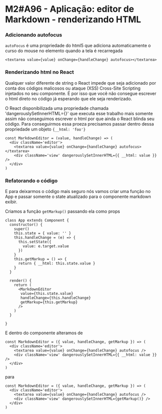 # M2#A96 - Aplicação: editor de Markdown - renderizando HTML


### Adicionando autofocus
`autoFocus` é uma propriedade do html5 que adiciona automaticamente o curso do mouse no elemento quando a tela é recarregada 
```
<textarea value={value} onChange={handleChange} autofocus></textarea>
```

### Renderizando html no React
Qualquer valor diferente de string o React impede que seja adicionado por conta dos códigos malicosos ou ataque (XSS) Cross-Site Scripting injetados no seu componente. É por isso que você não consegue escrever o html direto no código já esperando que ele seja renderizado.

O React disponibilizada uma propriedade chamada 'dangerouslySetInnerHTML={}' que executa esse trabalho mais somente assim não conseguimos escrever o html por que ainda o React blinda seu código. Para conseguirmos essa proeza precisamos passar dentro dessa propriedade um objeto `{__html: 'foo'}`

```
const MarkdownEditor = (value, handleChange) => (
  <div className='editor'>
    <textarea value={value} onChange={handleChange} autofocus></textarea>
    <div className='view' dangerouslySetInnerHTML={{ __html: value }} />
  </div>
)
```
### Refatorando o código
E para deixarmos o código mais seguro nós vamos criar uma função no App e passar somente o state atualizado para o componente markdown exibir.

Criamos a função `getMarkup()` passando ela como props

```
class App extends Component {
  constructor() {
    super()
    this.state = { value: '' }
    this.handleChange = (e) => {
      this.setState({
        value: e.target.value
      })
    }
    this.getMarkup = () => {
      return { __html: this.state.value }
    }
  }

  render() {
    return (
      <MarkdownEditor
       value={this.state.value}
       handleChange={this.handleChange}
       getMarkup={this.getMarkup}
      />
    )
  }

}
```

E dentro do componente alteramos de

```
const MarkdownEditor = ({ value, handleChange, getMarkup }) => (
  <div className='editor'>
    <textarea value={value} onChange={handleChange} autofocus />
    <div className='view' dangerouslySetInnerHTML={{ __html: value }} />
  </div>
)
```
para

```
const MarkdownEditor = ({ value, handleChange, getMarkup }) => (
  <div className='editor'>
    <textarea value={value} onChange={handleChange} autofocus />
    <div className='view' dangerouslySetInnerHTML={getMarkup()} />
  </div>
)
```
    